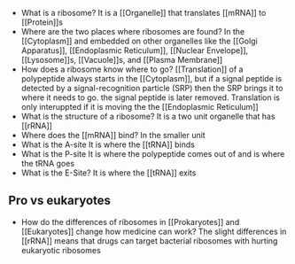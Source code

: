- What is a ribosome?
	It is a [[Organelle]] that translates [[mRNA]] to [[Protein]]s
- Where are the two places where ribosomes are found?
	In the [[Cytoplasm]] and embedded on other organelles like the [[Golgi Apparatus]], [[Endoplasmic Reticulum]], [[Nuclear Envelope]], [[Lysosome]]s, [[Vacuole]]s, and [[Plasma Membrane]]
- How does a ribosome know where to go?
	[[Translation]] of a polypeptide always starts in the [[Cytoplasm]], but if a signal peptide is detected by a signal-recognition particle (SRP) then the SRP brings it to where it needs to go. the signal peptide is later removed. Translation is only interuppted if it is moving the the [[Endoplasmic Reticulum]]
- What is the structure of a ribosome?
	It is a two unit organelle that has [[rRNA]]
- Where does the [[mRNA]] bind?
	In the smaller unit
- What is the A-site
	It is where the [[tRNA]] binds
- What is the P-site
	It is where the polypeptide comes out of and is where the tRNA goes
- What is the E-Site?
	It is where the [[tRNA]] exits

## Pro vs eukaryotes
- How do the differences of ribosomes in [[Prokaryotes]] and [[Eukaryotes]] change how medicine can work?
	The slight differences in [[rRNA]] means that drugs can target bacterial ribosomes with hurting eukaryotic ribosomes